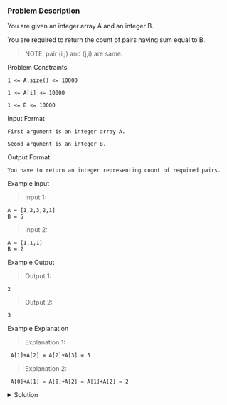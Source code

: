 ### Problem Description

You are given an integer array A and an integer B.

You are required to return the count of pairs having sum equal to B.

>NOTE: pair (i,j) and (j,i) are same.

Problem Constraints
```
1 <= A.size() <= 10000

1 <= A[i] <= 10000

1 <= B <= 10000
```


Input Format
```
First argument is an integer array A.

Seond argument is an integer B.
```

Output Format
```
You have to return an integer representing count of required pairs.
```

Example Input

>Input 1:
```
A = [1,2,3,2,1]
B = 5
```

>Input 2:
```
A = [1,1,1]
B = 2
```

Example Output

>Output 1:
```
2
```

>Output 2:
```
3
```

Example Explanation

>Explanation 1:
```
 A[1]+A[2] = A[2]+A[3] = 5
```

>Explanation 2:
```
 A[0]+A[1] = A[0]+A[2] = A[1]+A[2] = 2
```

<details>
  <summary>Solution</summary>
    Solution is not yet added!